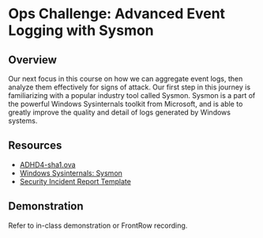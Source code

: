 # Ops Challenge: Advanced Event Logging with Sysmon

## Overview

Our next focus in this course on how we can aggregate event logs, then analyze them effectively for signs of attack. Our first step in this journey is familiarizing with a popular industry tool called Sysmon. Sysmon is a part of the powerful Windows Sysinternals toolkit from Microsoft, and is able to greatly improve the quality and detail of logs generated by Windows systems.

## Resources

- [ADHD4-sha1.ova](https://adhdhost.s3.amazonaws.com/ADHD4/ADHD4-sha1.ova)
- [Windows Sysinternals: Sysmon](https://docs.microsoft.com/en-us/sysinternals/downloads/sysmon)
- [Security Incident Report Template](https://www.paloaltonetworks.com/apps/pan/public/downloadResource?pagePath=/content/pan/en_US/resources/whitepapers/incident-response-reporting-template)

## Demonstration

Refer to in-class demonstration or FrontRow recording.

